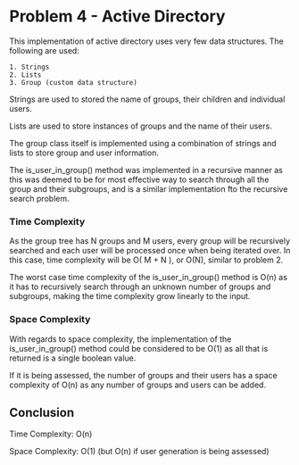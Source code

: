 # Problem 4 - Active Directory

This implementation of active directory uses very few data structures. The following are used:

    1. Strings
    2. Lists
    3. Group (custom data structure)

Strings are used to stored the name of groups, their children and individual users.

Lists are used to store instances of groups and the name of their users.

The group class itself is implemented using a combination of strings and lists to store group and user information.

The is_user_in_group() method was implemented in a recursive manner as this was deemed to be for most effective way to 
search through all the group and their subgroups, and is a similar implementation fto the recursive search problem.

### Time Complexity

As the group tree has N groups and M users, every group will be recursively searched and each user will be processed 
once when being iterated over. In this case, time complexity will be O( M + N ), or O(N), similar to problem 2.

The worst case time complexity of the is_user_in_group() method is O(n) as it has to recursively search through an 
unknown number of groups and subgroups, making the time complexity grow linearly to the input.

### Space Complexity

With regards to space complexity, the implementation of the is_user_in_group() method could be considered to be O(1) 
as all that is returned is a single boolean value.

If it is being assessed, the number of groups and their users has a space complexity of O(n) as any number of groups and 
users can be added.

## Conclusion

Time Complexity: O(n)

Space Complexity: O(1) (but O(n) if user generation is being assessed)
